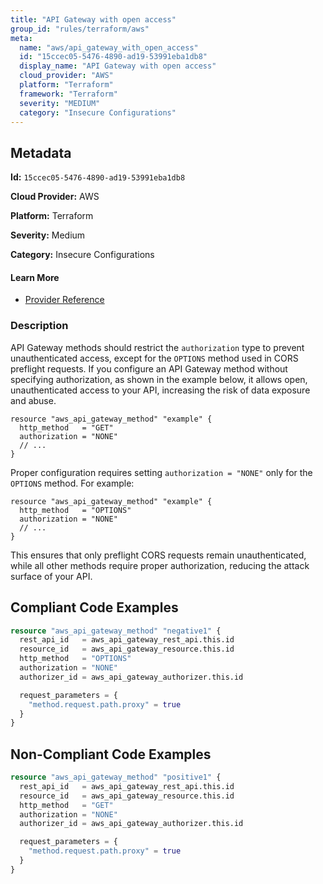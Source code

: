```yaml
---
title: "API Gateway with open access"
group_id: "rules/terraform/aws"
meta:
  name: "aws/api_gateway_with_open_access"
  id: "15ccec05-5476-4890-ad19-53991eba1db8"
  display_name: "API Gateway with open access"
  cloud_provider: "AWS"
  platform: "Terraform"
  framework: "Terraform"
  severity: "MEDIUM"
  category: "Insecure Configurations"
---
```

## Metadata

**Id:** `15ccec05-5476-4890-ad19-53991eba1db8`

**Cloud Provider:** AWS

**Platform:** Terraform

**Severity:** Medium

**Category:** Insecure Configurations

#### Learn More

 - [Provider Reference](https://registry.terraform.io/providers/hashicorp/aws/latest/docs/resources/api_gateway_method)

### Description

 API Gateway methods should restrict the `authorization` type to prevent unauthenticated access, except for the `OPTIONS` method used in CORS preflight requests. If you configure an API Gateway method without specifying authorization, as shown in the example below, it allows open, unauthenticated access to your API, increasing the risk of data exposure and abuse.

```
resource "aws_api_gateway_method" "example" {
  http_method   = "GET"
  authorization = "NONE"
  // ...
}
```

Proper configuration requires setting `authorization = "NONE"` only for the `OPTIONS` method. For example:

```
resource "aws_api_gateway_method" "example" {
  http_method   = "OPTIONS"
  authorization = "NONE"
  // ...
}
```

This ensures that only preflight CORS requests remain unauthenticated, while all other methods require proper authorization, reducing the attack surface of your API.


## Compliant Code Examples
```terraform
resource "aws_api_gateway_method" "negative1" {
  rest_api_id   = aws_api_gateway_rest_api.this.id
  resource_id   = aws_api_gateway_resource.this.id
  http_method   = "OPTIONS"
  authorization = "NONE"
  authorizer_id = aws_api_gateway_authorizer.this.id

  request_parameters = {
    "method.request.path.proxy" = true
  }
}

```
## Non-Compliant Code Examples
```terraform
resource "aws_api_gateway_method" "positive1" {
  rest_api_id   = aws_api_gateway_rest_api.this.id
  resource_id   = aws_api_gateway_resource.this.id
  http_method   = "GET"
  authorization = "NONE"
  authorizer_id = aws_api_gateway_authorizer.this.id

  request_parameters = {
    "method.request.path.proxy" = true
  }
}

```